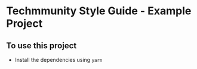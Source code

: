 # Techmmunity Style Guide - Example Project

## To use this project

- Install the dependencies using `yarn`
